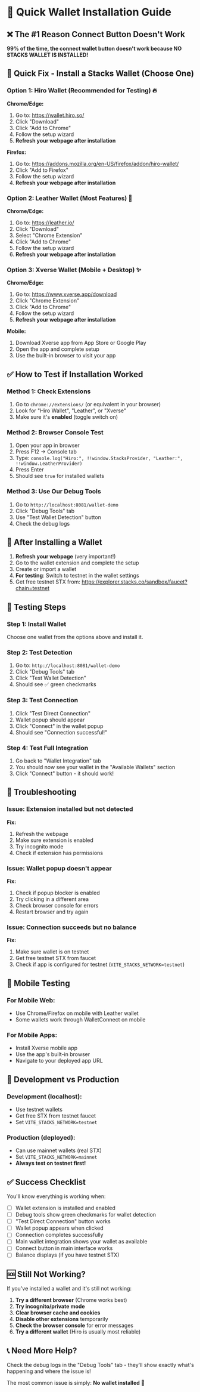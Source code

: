 # 🔗 Quick Wallet Installation Guide

## ❌ The #1 Reason Connect Button Doesn't Work

**99% of the time, the connect wallet button doesn't work because NO STACKS WALLET IS INSTALLED!**

## 🚀 Quick Fix - Install a Stacks Wallet (Choose One)

### Option 1: Hiro Wallet (Recommended for Testing) 🔥

**Chrome/Edge:**
1. Go to: https://wallet.hiro.so/
2. Click "Download" 
3. Click "Add to Chrome"
4. Follow the setup wizard
5. **Refresh your webpage after installation**

**Firefox:**
1. Go to: https://addons.mozilla.org/en-US/firefox/addon/hiro-wallet/
2. Click "Add to Firefox"
3. Follow the setup wizard
4. **Refresh your webpage after installation**

### Option 2: Leather Wallet (Most Features) 🧳

**Chrome/Edge:**
1. Go to: https://leather.io/
2. Click "Download"
3. Select "Chrome Extension"
4. Click "Add to Chrome"
5. Follow the setup wizard
6. **Refresh your webpage after installation**

### Option 3: Xverse Wallet (Mobile + Desktop) ✨

**Chrome/Edge:**
1. Go to: https://www.xverse.app/download
2. Click "Chrome Extension"
3. Click "Add to Chrome"
4. Follow the setup wizard
5. **Refresh your webpage after installation**

**Mobile:**
1. Download Xverse app from App Store or Google Play
2. Open the app and complete setup
3. Use the built-in browser to visit your app

## ✅ How to Test if Installation Worked

### Method 1: Check Extensions
1. Go to `chrome://extensions/` (or equivalent in your browser)
2. Look for "Hiro Wallet", "Leather", or "Xverse"
3. Make sure it's **enabled** (toggle switch on)

### Method 2: Browser Console Test
1. Open your app in browser
2. Press F12 → Console tab
3. Type: `console.log("Hiro:", !!window.StacksProvider, "Leather:", !!window.LeatherProvider)`
4. Press Enter
5. Should see `true` for installed wallets

### Method 3: Use Our Debug Tools
1. Go to `http://localhost:8081/wallet-demo`
2. Click "Debug Tools" tab
3. Use "Test Wallet Detection" button
4. Check the debug logs

## 🔄 After Installing a Wallet

1. **Refresh your webpage** (very important!)
2. Go to the wallet extension and complete the setup
3. Create or import a wallet
4. **For testing**: Switch to testnet in the wallet settings
5. Get free testnet STX from: https://explorer.stacks.co/sandbox/faucet?chain=testnet

## 🎯 Testing Steps

### Step 1: Install Wallet
Choose one wallet from the options above and install it.

### Step 2: Test Detection
1. Go to: `http://localhost:8081/wallet-demo`
2. Click "Debug Tools" tab
3. Click "Test Wallet Detection"
4. Should see ✅ green checkmarks

### Step 3: Test Connection
1. Click "Test Direct Connection"
2. Wallet popup should appear
3. Click "Connect" in the wallet popup
4. Should see "Connection successful!"

### Step 4: Test Full Integration
1. Go back to "Wallet Integration" tab  
2. You should now see your wallet in the "Available Wallets" section
3. Click "Connect" button - it should work!

## 🚨 Troubleshooting

### Issue: Extension installed but not detected
**Fix:** 
1. Refresh the webpage
2. Make sure extension is enabled
3. Try incognito mode
4. Check if extension has permissions

### Issue: Wallet popup doesn't appear
**Fix:**
1. Check if popup blocker is enabled
2. Try clicking in a different area
3. Check browser console for errors
4. Restart browser and try again

### Issue: Connection succeeds but no balance
**Fix:**
1. Make sure wallet is on testnet
2. Get free testnet STX from faucet
3. Check if app is configured for testnet (`VITE_STACKS_NETWORK=testnet`)

## 📱 Mobile Testing

### For Mobile Web:
- Use Chrome/Firefox on mobile with Leather wallet
- Some wallets work through WalletConnect on mobile

### For Mobile Apps:
- Install Xverse mobile app
- Use the app's built-in browser
- Navigate to your deployed app URL

## 🔧 Development vs Production

### Development (localhost):
- Use testnet wallets
- Get free STX from testnet faucet
- Set `VITE_STACKS_NETWORK=testnet`

### Production (deployed):
- Can use mainnet wallets (real STX)
- Set `VITE_STACKS_NETWORK=mainnet`
- **Always test on testnet first!**

## ✅ Success Checklist

You'll know everything is working when:

- [ ] Wallet extension is installed and enabled
- [ ] Debug tools show green checkmarks for wallet detection
- [ ] "Test Direct Connection" button works
- [ ] Wallet popup appears when clicked
- [ ] Connection completes successfully
- [ ] Main wallet integration shows your wallet as available
- [ ] Connect button in main interface works
- [ ] Balance displays (if you have testnet STX)

## 🆘 Still Not Working?

If you've installed a wallet and it's still not working:

1. **Try a different browser** (Chrome works best)
2. **Try incognito/private mode** 
3. **Clear browser cache and cookies**
4. **Disable other extensions** temporarily
5. **Check the browser console** for error messages
6. **Try a different wallet** (Hiro is usually most reliable)

## 📞 Need More Help?

Check the debug logs in the "Debug Tools" tab - they'll show exactly what's happening and where the issue is!

The most common issue is simply: **No wallet installed** 🙂